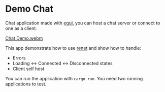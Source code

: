 # Demo Chat

Chat application made with [egui](https://github.com/emilk/egui), you can host a chat server or connect to one as a client.

[Chat Demo.webm](https://user-images.githubusercontent.com/35241085/180664911-0baf7b35-c9d4-43ff-b793-5955060adebc.webm)

This app demonstrate how to use [renet](https://github.com/lucaspoffo/renet) and show how to handle:

- Errors
- Loading <-> Connected <-> Disconnected states
- Client self host

You can run the application with `cargo run`. You need two running applications to test.
